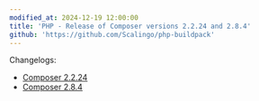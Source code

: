 ```yaml
---
modified_at: 2024-12-19 12:00:00
title: 'PHP - Release of Composer versions 2.2.24 and 2.8.4'
github: 'https://github.com/Scalingo/php-buildpack'
---
```


Changelogs:

* [Composer 2.2.24](https://github.com/composer/composer/releases/tag/2.2.25)
* [Composer 2.8.4](https://github.com/composer/composer/releases/tag/2.8.4)
